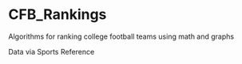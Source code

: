 # CFB_Rankings

Algorithms for ranking college football teams using math and graphs

Data via Sports Reference
